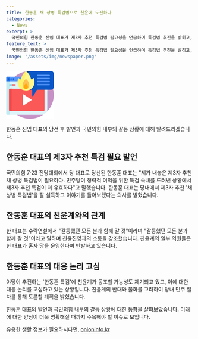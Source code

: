 ```yaml
---
title: 한동훈 채 상병 특검법으로 친윤에 도전하다
categories:
  - News
excerpt: >
  국민의힘 한동훈 신임 대표가 제3자 추천 특검법 필요성을 언급하며 특검법 추진을 밝히고, 친윤(윤석열)계의 반대와 야권의 반응이 예상되는 상황. 한 대표와 친윤계의 극한 대립 가능성과 이에 따른 여론과 정치적 영향을 조망하며, 민주당과의 상호작용을 통해 특검법 처리에 대한 대응 논리를 고심하는 모습이다. 또한, 한 대표와의 극한 대립이 야권에서 한동훈 특검에 동조할 수도 있다는 관측도 제기되고 있다. (문단 요약 150자)
feature_text: >
  국민의힘 한동훈 신임 대표가 제3자 추천 특검법 필요성을 언급하며 특검법 추진을 밝히고, 친윤(윤석열)계의 반대와 야권의 반응이 예상되는 상황. 한 대표와 친윤계의 극한 대립 가능성과 이에 따른 여론과 정치적 영향을 조망하며, 민주당과의 상호작용을 통해 특검법 처리에 대한 대응 논리를 고심하는 모습이다. 또한, 한 대표와의 극한 대립이 야권에서 한동훈 특검에 동조할 수도 있다는 관측도 제기되고 있다. (문단 요약 150자)
image: '/assets/img/newspaper.png'
---
```


<p><img src="/assets/img/news.png" alt="rentncar 속보" /></p>

<p>한동훈 신임 대표의 당선 후 발언과 국민의힘 내부의 갈등 상황에 대해 알려드리겠습니다.</p>

<h2 data-ke-size="size26">한동훈 대표의 제3자 추천 특검 필요 발언</h2>

<p>국민의힘 7·23 전당대회에서 당 대표로 당선된 한동훈 대표는 "제가 내놓은 제3자 추천 채 상병 특검법이 필요하다. 민주당이 정략적 이익을 위한 특검 속내를 드러낸 상황에서 제3자 추천 특검이 더 유효하다"고 말했습니다. 한동훈 대표는 당내에서 제3자 추천 '채 상병 특검법'을 잘 설득하고 이야기를 들어보겠다는 의사를 밝혔습니다.</p>

<h2 data-ke-size="size26">한동훈 대표의 친윤계와의 관계</h2>

<p>한 대표는 수락연설에서 "갈등했던 모든 분과 함께 갈 것"이라며 "갈등했던 모든 분과 함께 갈 것"이라고 말하며 친윤진영과의 소통을 강조했습니다. 친윤계의 일부 의원들은 한 대표가 혼자 당을 운영한다며 반발하고 있습니다.</p>

<h2 data-ke-size="size26">한동훈 대표의 대응 논리 고심</h2>

<p>야당이 추진하는 '한동훈 특검'에 친윤계가 동조할 가능성도 제기되고 있고, 이에 대한 대응 논리를 고심하고 있는 상황입니다. 친윤계의 반대와 불화를 고려하여 당내 민주 절차를 통해 토론할 계획을 밝혔습니다.</p>

<p>한동훈 대표의 발언과 국민의힘 내부의 갈등 상황에 대한 동향을 살펴보았습니다. 미래에 대한 양상이 더욱 명확해질 때까지 주목해야 할 이슈로 보입니다.</p>
유용한 생활 정보가 필요하시다면, <a href="https://onioninfo.kr" rel="dofollow">onioninfo.kr</a>


